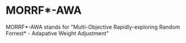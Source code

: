 # MORRF*-AWA
MORRF*-AWA stands for "Multi-Objective Rapidly-exploring Random Forrest* - Adapative Weight Adjustment"
